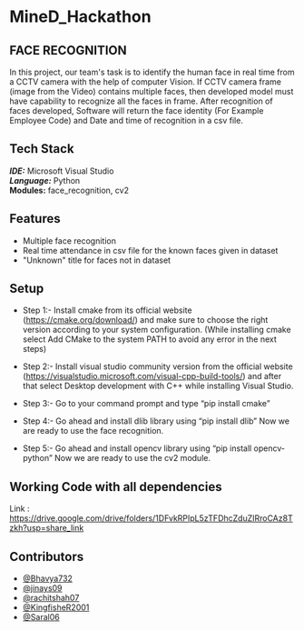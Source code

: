 # MineD_Hackathon

## FACE RECOGNITION
In this project, our team's task is to identify the human face in real time from a CCTV camera with the help of computer Vision. If CCTV camera frame (image from the Video) contains multiple faces, then developed model must have capability to recognize all the faces in frame.
After recognition of faces developed, Software will return the face identity (For Example Employee Code) and Date and time of recognition in a csv file.

## Tech Stack
***IDE:***  Microsoft Visual Studio \
***Language:***  Python \
**Modules:** face_recognition, cv2 
## Features
* Multiple face recognition
* Real time attendance in csv file for the known faces given in dataset
* "Unknown" title for faces not in dataset

## Setup 
* Step 1:-
Install cmake from its official website (https://cmake.org/download/) and make sure to choose the right version according to your system configuration.
(While installing cmake select Add CMake to the system PATH to avoid any error in the next steps)

* Step 2:-
Install visual studio community version from the official website (https://visualstudio.microsoft.com/visual-cpp-build-tools/) and after that select Desktop development with C++ while installing Visual Studio.

* Step 3:-
Go to your command prompt and type “pip install cmake”


* Step 4:-
Go ahead and install dlib library using “pip install dlib”
Now we are ready to use the face recognition.

* Step 5:-
Go ahead and install opencv library using “pip install opencv-python”
Now we are ready to use the cv2 module.


## Working Code with all dependencies
Link :  https://drive.google.com/drive/folders/1DFvkRPIpL5zTFDhcZduZIRroCAz8Tzkh?usp=share_link

## Contributors
- [@Bhavya732 ](https://github.com/Bhavya732)
- [@jinays09 ](https://github.com/jinays09)
- [@rachitshah07 ](https://github.com/rachitshah07)
- [@KingfisheR2001](https://github.com/KingfisheR2001)
- [@Saral06 ](https://github.com/Saral06)

